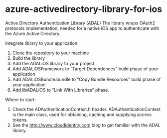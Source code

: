 azure-activedirectory-library-for-ios
=====================================

Active Directory Authentication Library (ADAL)
The library wraps OAuth2 protocols implementation, needed for a native iOS app to authenticate with the Azure Active Directory. 

Integrate library to your application:
1.	Clone the repository to your machine
2.	Build the library
3.	Add the ADALiOS library to your project
4.	Add ADALiOSFramework to “Target Dependences” build phase of your application
5.	Add ADALiOSBundle.bundle to “Copy Bundle Resources” build phase of your application
6.	Add libADALiOS to “Link With Libraries” phase.

Where to start:
1.	Check the ADAuthenticationContext.h header. ADAuthenticationContext is the main class, used for obtaining, caching and supplying access tokens.
2.	See the http://www.cloudidentity.com blog to get familiar with the ADAL library.


